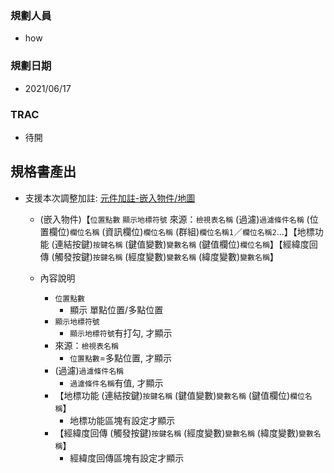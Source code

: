 ### <div id="user">規劃人員</div>
* how

### <div id="updatedate">規劃日期</div>
* 2021/06/17

### <div id="trac">TRAC</div>
* 待開

## <div id="specification_output">規格書產出</div>
* 支援本次調整加註: [元件加註-嵌入物件/地圖][link_map]
    * (嵌入物件)【`位置點數` `顯示地標符號` 來源：`檢視表名稱` (過濾)`過濾條件名稱` (位置欄位)`欄位名稱` (資訊欄位)`欄位名稱` (群組)`欄位名稱1`／`欄位名稱2`...】【地標功能 (連結按鍵)`按鍵名稱` (鍵值變數)`變數名稱` (鍵值欄位)`欄位名稱`】【經緯度回傳 (觸發按鍵)`按鍵名稱` (經度變數)`變數名稱` (緯度變數)`變數名稱`】

    * 內容說明
        * `位置點數`
            * 顯示 單點位置/多點位置
        * `顯示地標符號`
            * `顯示地標符號`有打勾, 才顯示
        * 來源：`檢視表名稱`
            * `位置點數`=多點位置, 才顯示
        * (過濾)`過濾條件名稱`
            * `過濾條件名稱`有值, 才顯示
        * 【地標功能 (連結按鍵)`按鍵名稱` (鍵值變數)`變數名稱` (鍵值欄位)`欄位名稱`】
            * 地標功能區塊有設定才顯示
        * 【經緯度回傳 (觸發按鍵)`按鍵名稱` (經度變數)`變數名稱` (緯度變數)`變數名稱`】
            * 經緯度回傳區塊有設定才顯示

<!-- 超連結 -->
[link_map]:/8.10.0/IDE/Specification/OADisplayEmbed/MAP.md "元件加註_嵌入物件/地圖"